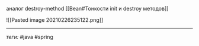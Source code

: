 аналог destroy-method [[Bean#Тонкости init и destroy методов]]

![[Pasted image 20210226235122.png]]

---
*теги:* #java  #spring 